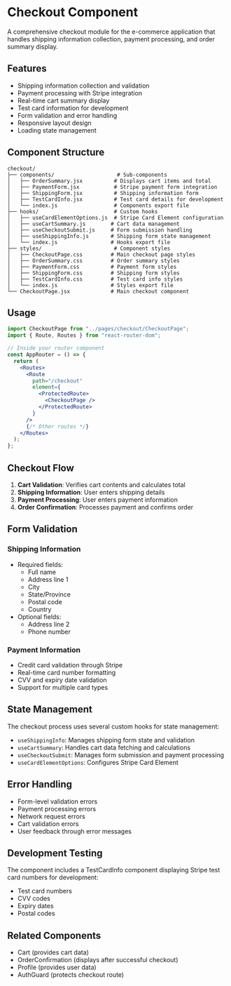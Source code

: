 # Checkout Component

A comprehensive checkout module for the e-commerce application that handles shipping information collection, payment processing, and order summary display.

## Features

- Shipping information collection and validation
- Payment processing with Stripe integration
- Real-time cart summary display
- Test card information for development
- Form validation and error handling
- Responsive layout design
- Loading state management

## Component Structure

```
checkout/
├── components/                    # Sub-components
│   ├── OrderSummary.jsx          # Displays cart items and total
│   ├── PaymentForm.jsx           # Stripe payment form integration
│   ├── ShippingForm.jsx          # Shipping information form
│   ├── TestCardInfo.jsx          # Test card details for development
│   └── index.js                  # Components export file
├── hooks/                        # Custom hooks
│   ├── useCardElementOptions.js  # Stripe Card Element configuration
│   ├── useCartSummary.js        # Cart data management
│   ├── useCheckoutSubmit.js     # Form submission handling
│   ├── useShippingInfo.js       # Shipping form state management
│   └── index.js                 # Hooks export file
├── styles/                       # Component styles
│   ├── CheckoutPage.css         # Main checkout page styles
│   ├── OrderSummary.css         # Order summary styles
│   ├── PaymentForm.css          # Payment form styles
│   ├── ShippingForm.css         # Shipping form styles
│   ├── TestCardInfo.css         # Test card info styles
│   └── index.js                 # Styles export file
└── CheckoutPage.jsx             # Main checkout component
```

## Usage

```jsx
import CheckoutPage from "../pages/checkout/CheckoutPage";
import { Route, Routes } from "react-router-dom";

// Inside your router component
const AppRouter = () => {
  return (
    <Routes>
      <Route
        path="/checkout"
        element={
          <ProtectedRoute>
            <CheckoutPage />
          </ProtectedRoute>
        }
      />
      {/* Other routes */}
    </Routes>
  );
};
```

## Checkout Flow

1. **Cart Validation**: Verifies cart contents and calculates total
2. **Shipping Information**: User enters shipping details
3. **Payment Processing**: User enters payment information
4. **Order Confirmation**: Processes payment and confirms order

## Form Validation

### Shipping Information

- Required fields:
  - Full name
  - Address line 1
  - City
  - State/Province
  - Postal code
  - Country
- Optional fields:
  - Address line 2
  - Phone number

### Payment Information

- Credit card validation through Stripe
- Real-time card number formatting
- CVV and expiry date validation
- Support for multiple card types

## State Management

The checkout process uses several custom hooks for state management:

- `useShippingInfo`: Manages shipping form state and validation
- `useCartSummary`: Handles cart data fetching and calculations
- `useCheckoutSubmit`: Manages form submission and payment processing
- `useCardElementOptions`: Configures Stripe Card Element

## Error Handling

- Form-level validation errors
- Payment processing errors
- Network request errors
- Cart validation errors
- User feedback through error messages

## Development Testing

The component includes a TestCardInfo component displaying Stripe test card numbers for development:

- Test card numbers
- CVV codes
- Expiry dates
- Postal codes

## Related Components

- Cart (provides cart data)
- OrderConfirmation (displays after successful checkout)
- Profile (provides user data)
- AuthGuard (protects checkout route)
